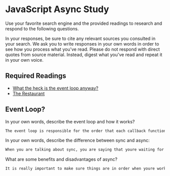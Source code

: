 # JavaScript Async Study

Use your favorite search engine and the provided readings to research and
respond to the following questions.

In your responses, be sure to cite any relevant sources you consulted in your
search. We ask you to write responses in your own words in order to see how you
process what you've read. Please do not respond with direct quotes from source
material. Instead, digest what you've read and repeat it in your own voice.

## Required Readings

-   [What the heck is the event loop anyway?](https://www.youtube.com/watch?v=8aGhZQkoFbQ)
-   [The Restaurant](https://www.codeschool.com/blog/2014/10/30/understanding-node-js/)

## Event Loop?

In your own words, describe the event loop and how it works?

```md
The event loop is responsible for the order that each callback function gets processed. It starts the functions and wont move on to the next one until the current one is done.
```

In your own words, describe the difference between sync and async:

```md
When you are talking about sync, you are saying that youre waiting for the first step/function to execute before you move on. For an async situation, you can start doing other things before the step/function is done running.
```

What are some benefits and disadvantages of async?

```md
It is really important to make sure things are in order when youre working with functions. One example could be to want a list to be displayed and then organized alphabetically, you could then have a problem with someones connection loading the page slow and because you tried to organize the page in alphabetical order before it was displayed maybe it wouldn't load at all.
```
